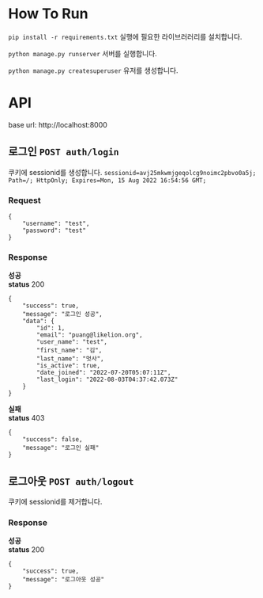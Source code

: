 # How To Run
`pip install -r requirements.txt`
실행에 필요한 라이브러러리를 설치합니다.

`python manage.py runserver`
서버를 실행합니다.

`python manage.py createsuperuser`
유저를 생성합니다.

# API
base url: http://localhost:8000
## 로그인 `POST auth/login`
쿠키에 sessionid를 생성합니다.
`sessionid=avj25mkwmjgeqolcg9noimc2pbvo0a5j; Path=/; HttpOnly; Expires=Mon, 15 Aug 2022 16:54:56 GMT;
`
### Request
```
{
    "username": "test",
    "password": "test"
}
```

### Response
**성공**  
**status** 200  
```
{
    "success": true,
    "message": "로그인 성공",
    "data": {
        "id": 1,
        "email": "puang@likelion.org",
        "user_name": "test",
        "first_name": "김",
        "last_name": "멋사",
        "is_active": true,
        "date_joined": "2022-07-20T05:07:11Z",
        "last_login": "2022-08-03T04:37:42.073Z"
    }
}
```
**실패**  
**status**  403
```
{
    "success": false,
    "message": "로그인 실패"
}
```

## 로그아웃 `POST auth/logout`
쿠키에 sessionid를 제거합니다.
### Response
**성공**  
**status** 200  
```
{
    "success": true,
    "message": "로그아웃 성공"
}

